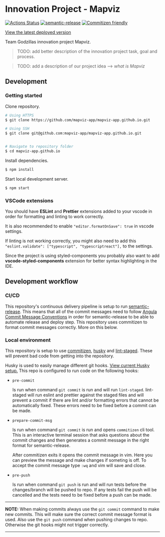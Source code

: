 # Innovation Project - Mapviz

[![Actions Status](https://github.com/mapviz-app/mapviz-app.github.io/workflows/Deploy%20to%20GitHub%20pages/badge.svg)](https://github.com/mapviz-app/mapviz-app.github.io/actions) [![semantic-release](https://img.shields.io/badge/%20%20%F0%9F%93%A6%F0%9F%9A%80-semantic--release-e10079.svg)](https://github.com/semantic-release/semantic-release) [![Commitizen friendly](https://img.shields.io/badge/commitizen-friendly-brightgreen.svg)](http://commitizen.github.io/cz-cli/)

[View the latest deployed version](https://mapviz-app.github.io/)

Team Godzillas innovation project Mapviz.

> TODO: add better description of the innovation project task, goal and process.

> TODO: add a description of our project idea --> _what is Mapviz_

## Development

### Getting started

Clone repository.

```bash
# Using HTTPS
$ git clone https://github.com/mapviz-app/mapviz-app.github.io.git

# Using SSH
$ git clone git@github.com:mapviz-app/mapviz-app.github.io.git


# Navigate to repository folder
$ cd mapviz-app.github.io
```

Install dependencies.

```bash
$ npm install
```

Start local development server.

```bash
$ npm start
```

### VSCode extensions

You should have **ESLint** and **Prettier** extensions added to your vscode in order for formatting and linting to work correctly.

It is also recommended to enable `"editor.formatOnSave": true` in vscode settings.

If linting is not working correctly, you might also need to add this `"eslint.validate": ["typescript", "typescriptreact"],` to the settings.

Since the project is using styled-components you probably also want to add **vscode-styled-components** extension for better syntax highlighting in the IDE.

## Development workflow

### CI/CD

This repository's continuous delivery pipeline is setup to run [semantic-release](https://github.com/semantic-release/semantic-release). This means that all of the commit messages need to follow [Angula Commit Message Conventions](https://github.com/angular/angular/blob/master/CONTRIBUTING.md#-commit-message-format) in order for semantic-release to be able to automate release and deploy step. This repository uses commitizen to format commit messages correctly. More on this below.

### Local environment

This repository is setup to use [commitizen](https://github.com/commitizen/cz-cli), [husky](https://github.com/typicode/husky/tree/master) and [lint-staged](https://github.com/okonet/lint-staged). These will prevent bad code from getting into the repository.

Husky is used to easily manage different git hooks. [View current Husky setup.](https://github.com/mapviz-app/mapviz-app.github.io/blob/4e2f62a9ec0fedc51600f39e8c350cb3c5e0ac44/package.json#L98) This repo is configured to run code on the following hooks:

- `pre-commit`

  Is run when command `git commit` is run and will run `lint-staged`. lint-staged will run eslint and prettier against the staged files and will prevent a commit if there are lint and/or formatting errors that cannot be automatically fixed. These errors need to be fixed before a commit can be made.

- `prepare-commit-msg`

  Is run when command `git commit` is run and opens `commitizen` cli tool. This is an interactive terminal session that asks questions about the commit changes and then generates a commit message in the right format for semantic-release.

  After commitizen exits it opens the commit message in vim. Here you can preview the message and make changes if someting is off. To accept the commit message type `:wq` and vim will save and close.

- `pre-push`

  Is run when command `git push` is run and will run tests before the changes/branch will be pushed to repo. If any tests fail the push will be cancelled and the tests need to be fixed before a push can be made.

---

**NOTE:** When making commits always use the `git commit` command to make new commits. This will make sure the correct commit message format is used. Also use the `git push` command when pushing changes to repo. Otherwise the git hooks might not trigger correctly.

---
